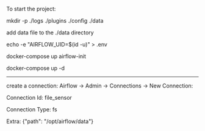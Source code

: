 To start the project:

mkdir -p ./logs ./plugins ./config ./data

add data file to the ./data directory

echo -e "AIRFLOW_UID=$(id -u)" > .env

docker-compose up airflow-init

docker-compose up -d
_______________
create a connection: Airflow -> Admin -> Connections -> New Connection:

Connection Id: file_sensor

Connection Type: fs

Extra: {"path": "/opt/airflow/data"}